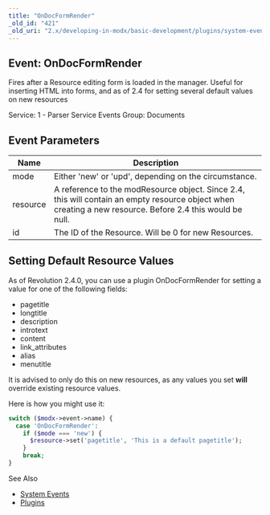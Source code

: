 ```yaml
---
title: "OnDocFormRender"
_old_id: "421"
_old_uri: "2.x/developing-in-modx/basic-development/plugins/system-events/ondocformrender"
---
```


## Event: OnDocFormRender

Fires after a Resource editing form is loaded in the manager. Useful for inserting HTML into forms, and as of 2.4 for setting several default values on new resources

Service: 1 - Parser Service Events 
 Group: Documents

## Event Parameters

| Name     | Description                                                                                                                                               |
| -------- | --------------------------------------------------------------------------------------------------------------------------------------------------------- |
| mode     | Either 'new' or 'upd', depending on the circumstance.                                                                                                     |
| resource | A reference to the modResource object. Since 2.4, this will contain an empty resource object when creating a new resource. Before 2.4 this would be null. |
| id       | The ID of the Resource. Will be 0 for new Resources.                                                                                                      |

## Setting Default Resource Values

As of Revolution 2.4.0, you can use a plugin OnDocFormRender for setting a value for one of the following fields:

- pagetitle
- longtitle
- description
- introtext
- content
- link\_attributes
- alias
- menutitle

It is advised to only do this on new resources, as any values you set **will** override existing resource values.

Here is how you might use it:

``` php 
switch ($modx->event->name) {
  case 'OnDocFormRender':
    if ($mode === 'new') {
      $resource->set('pagetitle', 'This is a default pagetitle');
    }
    break;
}

```

See Also

- [System Events](developing-in-modx/basic-development/plugins/system-events "System Events")
- [Plugins](developing-in-modx/basic-development/plugins "Plugins")